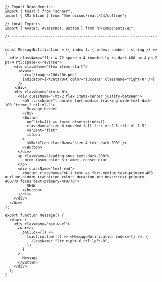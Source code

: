 ﻿```tsx
// Import Dependencies
import { toast } from "sonner";
import { XMarkIcon } from "@heroicons/react/24/outline";

// Local Imports
import { Avatar, AvatarDot, Button } from "@/components/ui";

// ----------------------------------------------------------------------

const MessageNotification = ({ index }: { index: number | string }) => (
  <div className="flex w-72 space-x-4 rounded-lg bg-dark-600 px-4 pb-2 pt-4 rtl:space-x-reverse">
    <div className="flex items-start">
      <Avatar
        src="/images/200x200.png"
        indicator={<AvatarDot color="success" className="right-0" />}
      />
    </div>
    <div className="min-w-0">
      <div className="-mt-2 flex items-center justify-between">
        <h5 className="truncate font-medium tracking-wide text-dark-100 ltr:mr-2 rtl:ml-2">
          Message Header
        </h5>
        <Button
          onClick={() => toast.dismiss(index)}
          className="size-6 rounded-full ltr:-mr-1.5 rtl:-ml-1.5"
          variant="flat"
          isIcon
        >
          <XMarkIcon className="size-4 text-dark-100" />
        </Button>
      </div>
      <p className="leading-snug text-dark-200">
        Lorem ipsum dolor sit amet, consectetur
      </p>
      <div className="text-end">
        <button className="mt-1 text-xs font-medium text-primary-400 outline-hidden transition-colors duration-300 hover:text-primary-400/70 focus:text-primary-400/70">
          SHOW
        </button>
      </div>
    </div>
  </div>
);

export function Message() {
  return (
    <div className="max-w-xl">
      <Button
        onClick={() =>
          toast.custom((t) => <MessageNotification index={t} />, {
            className: "ltr:right-0 rtl:left-0",
          })
        }
      >
        Message
      </Button>
    </div>
  );
}

```
